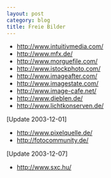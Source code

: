 ```yaml
---
layout: post
category: blog
title: Freie Bilder
---
```


* http://www.intuitivmedia.com/
* http://www.mfx.de/
* http://www.morguefile.com/
* http://www.istockphoto.com/
* http://www.imageafter.com/
* http://www.imagestate.com/
* http://www.image-cafe.net/
* http://www.dieblen.de/
* http://www.lichtkonserven.de/

[Update 2003-12-01]

* http://www.pixelquelle.de/
* http://fotocommunity.de/

[Update 2003-12-07]

* http://www.sxc.hu/
